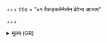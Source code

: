 +++
title = "०१ वैकङ्कतेनेध्मेन देवेभ्य आज्यम्"

+++
<details><summary>मूलम् (GR)</summary>

वैकङ्कतेनेध्मेन  
देवेभ्य आज्यं वह ।  
अग्ने तान् इह मादय  
सर्व आ यन्तु मे हवम् ॥
</details>